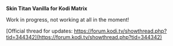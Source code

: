 __Skin Titan Vanilla for Kodi Matrix__

Work in progress, not working at all in the moment! 

[Official thread for updates: https://forum.kodi.tv/showthread.php?tid=344342](https://forum.kodi.tv/showthread.php?tid=344342)

